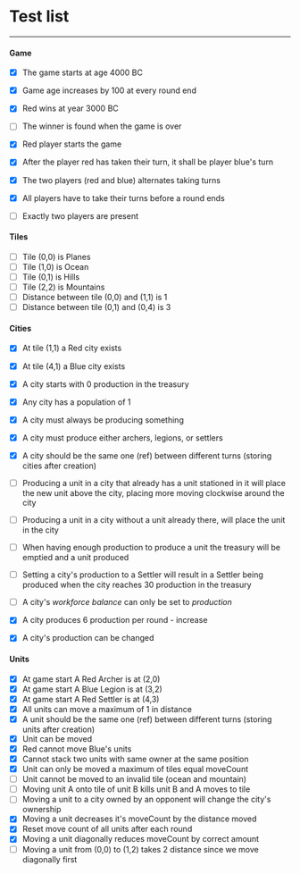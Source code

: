 # Test list
---

#### Game
- [x] The game starts at age 4000 BC
- [x] Game age increases by 100 at every round end
- [x] Red wins at year 3000 BC
- [ ] The winner is found when the game is over
- [x] Red player starts the game
- [x] After the player red has taken their turn, it shall be player blue's turn
- [x] The two players (red and blue) alternates taking turns
- [x] All players have to take their turns before a round ends
- [ ] Exactly two players are present


#### Tiles
- [ ] Tile (0,0) is Planes
- [ ] Tile (1,0) is Ocean
- [ ] Tile (0,1) is Hills
- [ ] Tile (2,2) is Mountains
- [ ] Distance between tile (0,0) and (1,1) is 1
- [ ] Distance between tile (0,1) and (0,4) is 3

#### Cities
- [x] At tile (1,1) a Red city exists
- [x] At tile (4,1) a Blue city exists
- [x] A city starts with 0 production in the treasury
- [x] Any city has a population of 1
- [x] A city must always be producing something
- [x] A city must produce either archers, legions, or settlers
- [x] A city should be the same one (ref) between different turns (storing cities after creation)
- [ ] Producing a unit in a city that already has a unit stationed in it will place the new unit above the city, placing more moving clockwise around the city
- [ ] Producing a unit in a city without a unit already there, will place the unit in the city
- [ ] When having enough production to produce a unit the treasury will be emptied and a unit produced
- [ ] Setting a city's production to a Settler will result in a Settler being produced when the city reaches 30 production in the treasury
- [ ] A city's _workforce balance_ can only be set to _production_ 
- [x] A city produces 6 production per round - increase
- [x] A city's production can be changed


#### Units
- [x] At game start A Red Archer is at (2,0)
- [x] At game start A Blue Legion is at (3,2)
- [x] At game start A Red Settler is at (4,3)
- [x] All units can move a maximum of 1 in distance
- [x] A unit should be the same one (ref) between different turns (storing units after creation)
- [x] Unit can be moved
- [x] Red cannot move Blue's units
- [x] Cannot stack two units with same owner at the same position
- [x] Unit can only be moved a maximum of tiles equal moveCount
- [ ] Unit cannot be moved to an invalid tile (ocean and mountain)
- [ ] Moving unit A onto tile of unit B kills unit B and A moves to tile
- [ ] Moving a unit to a city owned by an opponent will change the city's ownership
- [x] Moving a unit decreases it's moveCount by the distance moved
- [x] Reset move count of all units after each round 
- [x] Moving a unit diagonally reduces moveCount by correct amount
- [ ] Moving a unit from (0,0) to (1,2) takes 2 distance since we move diagonally first
